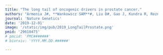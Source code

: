 ```yaml
---
title: "The long tail of oncogenic drivers in prostate cancer."
authors: "Armenia J#, **Wankowicz SAM**#, Liu D#, Gao J, Kundra R, Reznik E, Chatila WK, Chakravarty D, Han GC, Coleman I, Montgomery B, Pritchard C, Morrissey C, Barbieri CE, Beltran H, Sboner A, Zafeiriou Z, Miranda S, Bielski, CM, Penson, AV, Tolonen, C, Huang FW, Robinson, D, Wu YM, Lonigro, R, Garraway LA, Demichelis, F, Kantoff PW, Taplin, M., Abida W, Taylor BS, Scher HI, Nelson PS, de Bono JS, Rubin MA, Sawyers C., Chinnaiyan A, PCF/SU2C International Prostate Cancer Dream Team, Schultz, N., Van Allen, E.M. #Co-First Authors"
journal: 'Nature Genetics'
date: '2019-12-01'
image: '/static/img/pub/2019_LongTailProstate.png'
pmid: '29610475'
# pmcid: 'PMC#######'
# biorxiv: 'YYYY.MM.DD.######'

---
```

